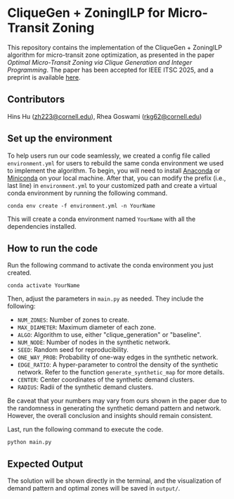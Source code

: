 # CliqueGen + ZoningILP for Micro-Transit Zoning
This repository contains the implementation of the CliqueGen + ZoningILP algorithm for micro-transit zone optimization, as presented in the paper *Optimal Micro-Transit Zoning via Clique Generation and Integer Programming*. The paper has been accepted for IEEE ITSC 2025, and a preprint is available [here](TBD).

## Contributors
Hins Hu (zh223@cornell.edu), Rhea Goswami (rkg62@cornell.edu)

## Set up the environment
To help users run our code seamlessly, we created a config file called `environment.yml` for users to rebuild the same conda environment we used to implement the algorithm. To begin, you will need to install [Anaconda](https://www.anaconda.com/products/distribution) or [Miniconda](https://docs.conda.io/en/latest/miniconda.html) on your local machine. After that, you can modify the prefix (i.e., last line) in `environment.yml` to your customized path and create a virtual conda environment by running the following command.
```    
conda env create -f environment.yml -n YourName
```
This will create a conda environment named `YourName` with all the dependencies installed.

## How to run the code
Run the following command to activate the conda environment you just created.
```
conda activate YourName
```

Then, adjust the parameters in `main.py` as needed. They include the following:
- `NUM_ZONES`: Number of zones to create.
- `MAX_DIAMETER`: Maximum diameter of each zone.
- `ALGO`: Algorithm to use, either "clique_generation" or "baseline".
- `NUM_NODE`: Number of nodes in the synthetic network.
- `SEED`: Random seed for reproducibility.
- `ONE_WAY_PROB`: Probability of one-way edges in the synthetic network.
- `EDGE_RATIO`: A hyper-parameter to control the density of the synthetic network. Refer to the function `generate_synthetic_map` for more details.
- `CENTER`: Center coordinates of the synthetic demand clusters.
- `RADIUS`: Radii of the synthetic demand clusters.

Be caveat that your numbers may vary from ours shown in the paper due to the randomness in generating the synthetic demand pattern and network. However, the overall conclusion and insights should remain consistent.

Last, run the following command to execute the code.
```
python main.py
```

## Expected Output
The solution will be shown directly in the terminal, and the visualization of demand pattern and optimal zones will be saved in `output/`.